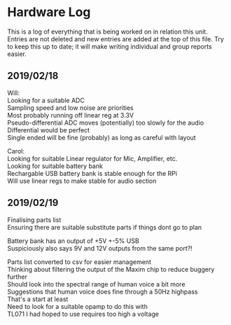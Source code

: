 # Hardware Log
This is a log of everything that is being worked on in relation this unit.
Entries are not deleted and new entries are added at the top of this file.
Try to keep this up to date; it will make writing individual and group reports
easier.

## 2019/02/18  
Will:  
Looking for a suitable ADC  
Sampling speed and low noise are priorities  
Most probably running off linear reg at 3.3V  
Pseudo-differential ADC moves (potentially) too slowly for the audio  
Differential would be perfect  
Single ended will be fine (probably) as long as careful with layout  
  
Carol:  
Looking for suitable Linear regulator for Mic, Amplifier, etc.  
Looking for suitable battery bank  
Rechargable USB battery bank is stable enough for the RPi  
Will use linear regs to make stable for audio section  

## 2019/02/19
Finalising parts list  
Ensuring there are suitable substitute parts if things dont go to plan  

Battery bank has an output of +5V +-5% USB  
Suspiciously also says 9V and 12V outputs from the same port?!  

Parts list converted to csv for easier management  
Thinking about filtering the output of the Maxim chip to reduce buggery further  
Should look into the spectral range of human voice a bit more  
Suggestions that human voice does fine through a 50Hz highpass  
That's a start at least  
Need to look for a suitable opamp to do this with  
TL071 I had hoped to use requires too high a voltage  
 
